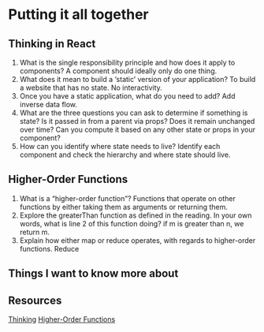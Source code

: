 # Putting it all together 

## Thinking in React

1. What is the single responsibility principle and how does it apply to components?
    A component should ideally only do one thing. 
2. What does it mean to build a ‘static’ version of your application?
    To build a website that has no state. No interactivity. 
3. Once you have a static application, what do you need to add?
    Add inverse data flow.
4. What are the three questions you can ask to determine if something is state?
  Is it passed in from a parent via props? Does it remain unchanged over time? Can you compute it based on any other state or props in your component?
5. How can you identify where state needs to live?
  Identify each component and check the hierarchy and where state should live. 
## Higher-Order Functions

1. What is a “higher-order function”?
  Functions that operate on other functions by either taking them as arguments or returning them. 
2. Explore the greaterThan function as defined in the reading. In your own words, what is line 2 of this function doing?
  if m is greater than n, we return m. 
3. Explain how either map or reduce operates, with regards to higher-order functions.
  Reduce
## Things I want to know more about 

## Resources 
[Thinking](https://reactjs.org/docs/thinking-in-react.html)
[Higher-Order Functions](https://eloquentjavascript.net/05_higher_order.html#h_xxCc98lOBK)
